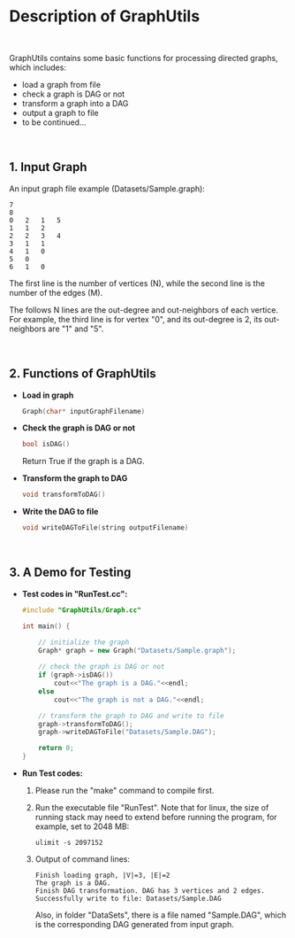 # Description of GraphUtils

<br/>

GraphUtils contains some basic functions for processing directed graphs, which includes:

- load a graph from file
- check a graph is DAG or not
- transform a graph into a DAG
- output a graph to file
- to be continued...

<br/>

## 1. Input Graph

An input graph file example (Datasets/Sample.graph):

```
7
8
0	2	1	5
1	1	2
2	2	3	4
3	1	1
4	1	0
5	0
6	1	0
```

The first line is the number of vertices (N), while the second line is the number of the edges (M).

The follows N lines are the out-degree and out-neighbors of each vertice. For example, the third line is for vertex "0", and its out-degree is 2, its out-neighbors are "1" and "5".

<br/>

## 2. Functions of GraphUtils

- **Load in graph**

  ```c++
  Graph(char* inputGraphFilename)
  ```

- **Check the graph is DAG or not**

  ```c++
  bool isDAG()
  ```

  Return True if the graph is a DAG.

- **Transform the graph to DAG**

  ```c++
  void transformToDAG()
  ```

- **Write the DAG to file**

  ```c++
  void writeDAGToFile(string outputFilename)
  ```

<br/>

## 3. A Demo for Testing

- **Test codes in "RunTest.cc":**

  ```c++
  #include "GraphUtils/Graph.cc"
  
  int main() {    
  
      // initialize the graph
      Graph* graph = new Graph("Datasets/Sample.graph");
      
      // check the graph is DAG or not
      if (graph->isDAG())
          cout<<"The graph is a DAG."<<endl;
      else
          cout<<"The graph is not a DAG."<<endl;
  
      // transform the graph to DAG and write to file
      graph->transformToDAG();
      graph->writeDAGToFile("Datasets/Sample.DAG");
  
      return 0;
  }
  ```

- **Run Test codes:**

  1. Please run the "make" command to compile first.

  2. Run the executable file "RunTest". Note that for linux, the size of running stack may need to extend before running the program, for example, set to 2048 MB:

     ```
     ulimit -s 2097152 
     ```

  3. Output of command lines:

     ```
     Finish loading graph, |V|=3, |E|=2
     The graph is a DAG.
     Finish DAG transformation. DAG has 3 vertices and 2 edges.
     Successfully write to file: Datasets/Sample.DAG
     ```

     Also, in folder "DataSets", there is a file named "Sample.DAG", which is the corresponding DAG generated from input graph.

